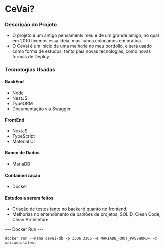 # CeVai?

### Descrição do Projeto
 - O projeto é um antigo pensamento meu e de um grande amigo, no qual em 2010 tivemos essa ideia, mas nunca colocamos em pratica.
 - O CeVai é um inicio de uma melhoria no meu portfolio, e será usado como forma de estudos, tanto para novas tecnologias, como novas formas de Deploy.


### Tecnologias Usadas

#### BackEnd
  - Node
  - NestJS
  - TypeORM
  - Documentação via Swagger


#### FrontEnd
  - NextJS
  - TypeScript
  - Material UI


#### Banco de Dados
  - MariaDB


#### Containerização
  - Docker

#### Estudos a serem feitos
  - Criação de testes tanto no backend quanto no frontend.
  - Melhorias no entendimento de padrões de projetos, SOLID, Clean Code, Clean Architeture.


--- Docker Run ---

``` 
docker run --name cevai-db -p 3306:3306 -e MARIADB_ROOT_PASSWORD= -d mariadb:latest
```

